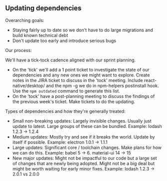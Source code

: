 ## Updating dependencies

Overarching goals:

- Staying fairly up to date so we don't have to do large migrations and build known technical debt
- Don't update too early and introduce serious bugs

Our process:

We'll have a tick-tock cadence aligned with our sprint planning.

- On the 'tick' we'll add a 1 point ticket to investigate the state of our dependencies and any new ones we might want to explore. Create notes in the JIRA ticket to discuss in the 'tock' meeting. Include react-native/desktop/ and the npm -g we do in npm-helpers postinstall hook. Use the `npm outdated` command to generate this list.
- On the 'tock' have a post-planning meeting to discuss the findings of the previous week's ticket. Make tickets to do the updating.

Types of dependencies and how they're generally treated:

- Small non-breaking updates:
  Largely invisible changes. Usually just update to latest. Large groups of these can be bundled.
  Example: lodash 1.2.3 -> 1.2.4
- Medium updates:
  Mostly try and see if it breaks the world. Update by itself if possible.
  Example: electron 1.0.1 -> 1.1.1
- Large updates:
  Significant core / toolchain changes. Make plans for how we can do this.
  Example: babel 5 -> 6. material-ui 14 -> 15
- New major updates:
  Might not be impactful to our code but a large set of changes that are newly being adopted. Might not be a big deal but might be worth waiting for early minor fixes.
  Example: lodash 1.2.3 -> 2.0.1 vs 2.0.0
